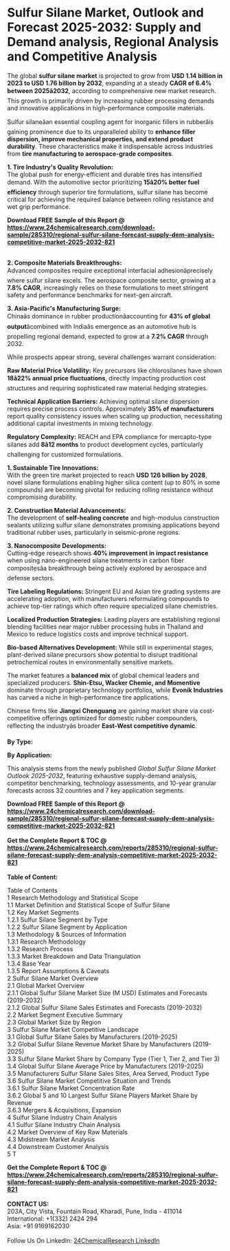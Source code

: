 <h1>Sulfur Silane Market, Outlook and Forecast 2025-2032: Supply and Demand analysis, Regional Analysis and Competitive Analysis</h1><p>The global <strong>sulfur silane market</strong> is projected to grow from <strong>USD 1.14 billion in 2023 to USD 1.76 billion by 2032</strong>, expanding at a steady <strong>CAGR of 6.4% between 2025â2032</strong>, according to comprehensive new market research. This growth is primarily driven by increasing rubber processing demands and innovative applications in high-performance composite materials.</p><p>Sulfur silaneâan essential coupling agent for inorganic fillers in rubberâis gaining prominence due to its unparalleled ability to <strong>enhance filler dispersion, improve mechanical properties, and extend product durability</strong>. These characteristics make it indispensable across industries from <strong>tire manufacturing to aerospace-grade composites</strong>.</p><p><strong>1. Tire Industry's Quality Revolution:</strong><br>
The global push for energy-efficient and durable tires has intensified demand. With the automotive sector prioritizing <strong>15â20% better fuel efficiency</strong> through superior tire formulations, sulfur silane has become critical for achieving the required balance between rolling resistance and wet grip performance.</p><div><b>Download FREE Sample of this Report @ 
            <a href="https://www.24chemicalresearch.com/download-sample/285310/regional-sulfur-silane-forecast-supply-dem-analysis-competitive-market-2025-2032-821">
            https://www.24chemicalresearch.com/download-sample/285310/regional-sulfur-silane-forecast-supply-dem-analysis-competitive-market-2025-2032-821</a></b></div><br><p><strong>2. Composite Materials Breakthroughs:</strong><br>
Advanced composites require exceptional interfacial adhesionâprecisely where sulfur silane excels. The aerospace composite sector, growing at a <strong>7.8% CAGR</strong>, increasingly relies on these formulations to meet stringent safety and performance benchmarks for next-gen aircraft.</p><p><strong>3. Asia-Pacific's Manufacturing Surge:</strong><br>
Chinaâs dominance in rubber productionâaccounting for <strong>43% of global output</strong>âcombined with Indiaâs emergence as an automotive hub is propelling regional demand, expected to grow at a <strong>7.2% CAGR</strong> through 2032.</p><p>While prospects appear strong, several challenges warrant consideration:</p><p><strong>Raw Material Price Volatility:</strong> Key precursors like chlorosilanes have shown <strong>18â22% annual price fluctuations</strong>, directly impacting production cost structures and requiring sophisticated raw material hedging strategies.</p><p><strong>Technical Application Barriers:</strong> Achieving optimal silane dispersion requires precise process controls. Approximately <strong>35% of manufacturers</strong> report quality consistency issues when scaling up production, necessitating additional capital investments in mixing technology.</p><p><strong>Regulatory Complexity:</strong> REACH and EPA compliance for mercapto-type silanes add <strong>8â12 months</strong> to product development cycles, particularly challenging for customized formulations.</p><p><strong>1. Sustainable Tire Innovations:</strong><br>
With the green tire market projected to reach <strong>USD 126 billion by 2028</strong>, novel silane formulations enabling higher silica content (up to 80% in some compounds) are becoming pivotal for reducing rolling resistance without compromising durability.</p><p><strong>2. Construction Material Advancements:</strong><br>
The development of <strong>self-healing concrete</strong> and high-modulus construction sealants utilizing sulfur silane demonstrates promising applications beyond traditional rubber uses, particularly in seismic-prone regions.</p><p><strong>3. Nanocomposite Developments:</strong><br>
Cutting-edge research shows <strong>40% improvement in impact resistance</strong> when using nano-engineered silane treatments in carbon fiber compositesâa breakthrough being actively explored by aerospace and defense sectors.</p><p><strong>Tire Labeling Regulations:</strong> Stringent EU and Asian tire grading systems are accelerating adoption, with manufacturers reformulating compounds to achieve top-tier ratings which often require specialized silane chemistries.</p><p><strong>Localized Production Strategies:</strong> Leading players are establishing regional blending facilities near major rubber processing hubs in Thailand and Mexico to reduce logistics costs and improve technical support.</p><p><strong>Bio-based Alternatives Development:</strong> While still in experimental stages, plant-derived silane precursors show potential to disrupt traditional petrochemical routes in environmentally sensitive markets.</p><p>The market features a <strong>balanced mix</strong> of global chemical leaders and specialized producers. <strong>Shin-Etsu, Wacker Chemie, and Momentive</strong> dominate through proprietary technology portfolios, while <strong>Evonik Industries</strong> has carved a niche in high-performance tire applications.</p><p>Chinese firms like <strong>Jiangxi Chenguang</strong> are gaining market share via cost-competitive offerings optimized for domestic rubber compounders, reflecting the industryâs broader <strong>East-West competitive dynamic</strong>.</p><p><strong>By Type:</strong></p><p><strong>By Application:</strong></p><p>This analysis stems from the newly published <em>Global Sulfur Silane Market Outlook 2025-2032</em>, featuring exhaustive supply-demand analysis, competitor benchmarking, technology assessments, and 10-year granular forecasts across 32 countries and 7 key application segments.</p><div><b>Download FREE Sample of this Report @ 
            <a href="https://www.24chemicalresearch.com/download-sample/285310/regional-sulfur-silane-forecast-supply-dem-analysis-competitive-market-2025-2032-821">
            https://www.24chemicalresearch.com/download-sample/285310/regional-sulfur-silane-forecast-supply-dem-analysis-competitive-market-2025-2032-821</a></b></div><br><div><b>Get the Complete Report & TOC @ 
            <a href="https://www.24chemicalresearch.com/reports/285310/regional-sulfur-silane-forecast-supply-dem-analysis-competitive-market-2025-2032-821">
            https://www.24chemicalresearch.com/reports/285310/regional-sulfur-silane-forecast-supply-dem-analysis-competitive-market-2025-2032-821</a></b></div><br>
            <b>Table of Content:</b><p>Table of Contents<br />
1 Research Methodology and Statistical Scope<br />
1.1 Market Definition and Statistical Scope of Sulfur Silane<br />
1.2 Key Market Segments<br />
1.2.1 Sulfur Silane Segment by Type<br />
1.2.2 Sulfur Silane Segment by Application<br />
1.3 Methodology & Sources of Information<br />
1.3.1 Research Methodology<br />
1.3.2 Research Process<br />
1.3.3 Market Breakdown and Data Triangulation<br />
1.3.4 Base Year<br />
1.3.5 Report Assumptions & Caveats<br />
2 Sulfur Silane Market Overview<br />
2.1 Global Market Overview<br />
2.1.1 Global Sulfur Silane Market Size (M USD) Estimates and Forecasts (2019-2032)<br />
2.1.2 Global Sulfur Silane Sales Estimates and Forecasts (2019-2032)<br />
2.2 Market Segment Executive Summary<br />
2.3 Global Market Size by Region<br />
3 Sulfur Silane Market Competitive Landscape<br />
3.1 Global Sulfur Silane Sales by Manufacturers (2019-2025)<br />
3.2 Global Sulfur Silane Revenue Market Share by Manufacturers (2019-2025)<br />
3.3 Sulfur Silane Market Share by Company Type (Tier 1, Tier 2, and Tier 3)<br />
3.4 Global Sulfur Silane Average Price by Manufacturers (2019-2025)<br />
3.5 Manufacturers Sulfur Silane Sales Sites, Area Served, Product Type<br />
3.6 Sulfur Silane Market Competitive Situation and Trends<br />
3.6.1 Sulfur Silane Market Concentration Rate<br />
3.6.2 Global 5 and 10 Largest Sulfur Silane Players Market Share by Revenue<br />
3.6.3 Mergers & Acquisitions, Expansion<br />
4 Sulfur Silane Industry Chain Analysis<br />
4.1 Sulfur Silane Industry Chain Analysis<br />
4.2 Market Overview of Key Raw Materials<br />
4.3 Midstream Market Analysis<br />
4.4 Downstream Customer Analysis<br />
5 T</p><div><b>Get the Complete Report & TOC @ 
            <a href="https://www.24chemicalresearch.com/reports/285310/regional-sulfur-silane-forecast-supply-dem-analysis-competitive-market-2025-2032-821">
            https://www.24chemicalresearch.com/reports/285310/regional-sulfur-silane-forecast-supply-dem-analysis-competitive-market-2025-2032-821</a></b></div><br><b>CONTACT US:</b><br>
            203A, City Vista, Fountain Road, Kharadi, Pune, India - 411014<br>
            International: +1(332) 2424 294<br>
            Asia: +91 9169162030 <br><br>
            Follow Us On LinkedIn: <a href="https://www.linkedin.com/company/24chemicalresearch/">24ChemicalResearch LinkedIn</a>